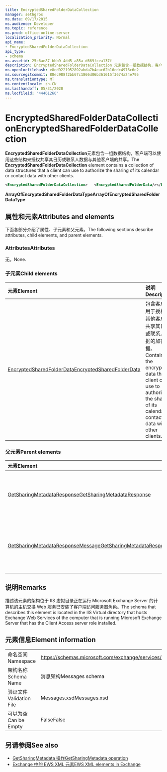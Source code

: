 ```yaml
---
title: EncryptedSharedFolderDataCollection
manager: sethgros
ms.date: 09/17/2015
ms.audience: Developer
ms.topic: reference
ms.prod: office-online-server
localization_priority: Normal
api_name:
- EncryptedSharedFolderDataCollection
api_type:
- schema
ms.assetid: 25c6ae87-bbb9-4dd5-a85a-d669fcea137f
description: EncryptedSharedFolderDataCollection 元素包含一组数据结构，客户端可以使用这些结构来授权共享其日历或联系人数据与其他客户端的共享。
ms.openlocfilehash: e8ed9221952892abda7b4eac62b16cdc4976c6e2
ms.sourcegitcommit: 88ec988f2bb67c1866d06b361615f3674a24e795
ms.translationtype: MT
ms.contentlocale: zh-CN
ms.lasthandoff: 05/31/2020
ms.locfileid: "44461266"
---
```

# <a name="encryptedsharedfolderdatacollection"></a><span data-ttu-id="4b526-103">EncryptedSharedFolderDataCollection</span><span class="sxs-lookup"><span data-stu-id="4b526-103">EncryptedSharedFolderDataCollection</span></span>

<span data-ttu-id="4b526-104">**EncryptedSharedFolderDataCollection**元素包含一组数据结构，客户端可以使用这些结构来授权共享其日历或联系人数据与其他客户端的共享。</span><span class="sxs-lookup"><span data-stu-id="4b526-104">The **EncryptedSharedFolderDataCollection** element contains a collection of data structures that a client can use to authorize the sharing of its calendar or contact data with other clients.</span></span> 
  
```xml
<EncryptedSharedFolderDataCollection>   <EncryptedSharedFolderData/></EncryptedSharedFolderDataCollection>
```

 <span data-ttu-id="4b526-105">**ArrayOfEncryptedSharedFolderDataType**</span><span class="sxs-lookup"><span data-stu-id="4b526-105">**ArrayOfEncryptedSharedFolderDataType**</span></span>
## <a name="attributes-and-elements"></a><span data-ttu-id="4b526-106">属性和元素</span><span class="sxs-lookup"><span data-stu-id="4b526-106">Attributes and elements</span></span>

<span data-ttu-id="4b526-107">下面各部分介绍了属性、子元素和父元素。</span><span class="sxs-lookup"><span data-stu-id="4b526-107">The following sections describe attributes, child elements, and parent elements.</span></span>
  
### <a name="attributes"></a><span data-ttu-id="4b526-108">Attributes</span><span class="sxs-lookup"><span data-stu-id="4b526-108">Attributes</span></span>

<span data-ttu-id="4b526-109">无。</span><span class="sxs-lookup"><span data-stu-id="4b526-109">None.</span></span>
  
### <a name="child-elements"></a><span data-ttu-id="4b526-110">子元素</span><span class="sxs-lookup"><span data-stu-id="4b526-110">Child elements</span></span>

|<span data-ttu-id="4b526-111">**元素**</span><span class="sxs-lookup"><span data-stu-id="4b526-111">**Element**</span></span>|<span data-ttu-id="4b526-112">**说明**</span><span class="sxs-lookup"><span data-stu-id="4b526-112">**Description**</span></span>|
|:-----|:-----|
|[<span data-ttu-id="4b526-113">EncryptedSharedFolderData</span><span class="sxs-lookup"><span data-stu-id="4b526-113">EncryptedSharedFolderData</span></span>](encryptedsharedfolderdata.md) <br/> |<span data-ttu-id="4b526-114">包含客户端用于授权与其他客户端共享其日历或联系人数据的加密数据。</span><span class="sxs-lookup"><span data-stu-id="4b526-114">Contains the encrypted data that a client can use to authorize the sharing of its calendar or contact data with other clients.</span></span>  <br/> |
   
### <a name="parent-elements"></a><span data-ttu-id="4b526-115">父元素</span><span class="sxs-lookup"><span data-stu-id="4b526-115">Parent elements</span></span>

|<span data-ttu-id="4b526-116">**元素**</span><span class="sxs-lookup"><span data-stu-id="4b526-116">**Element**</span></span>|<span data-ttu-id="4b526-117">**说明**</span><span class="sxs-lookup"><span data-stu-id="4b526-117">**Description**</span></span>|
|:-----|:-----|
|[<span data-ttu-id="4b526-118">GetSharingMetadataResponse</span><span class="sxs-lookup"><span data-stu-id="4b526-118">GetSharingMetadataResponse</span></span>](getsharingmetadataresponse.md) <br/> |<span data-ttu-id="4b526-119">定义一个[GetSharingMetadata 操作](getsharingmetadata-operation.md)请求的响应。</span><span class="sxs-lookup"><span data-stu-id="4b526-119">Defines a response to a [GetSharingMetadata operation](getsharingmetadata-operation.md) request.</span></span>  <br/> |
|[<span data-ttu-id="4b526-120">GetSharingMetadataResponseMessage</span><span class="sxs-lookup"><span data-stu-id="4b526-120">GetSharingMetadataResponseMessage</span></span>](getsharingmetadataresponsemessage.md) <br/> |<span data-ttu-id="4b526-121">包含状态和一个[GetSharingMetadata 操作](getsharingmetadata-operation.md)请求的结果。</span><span class="sxs-lookup"><span data-stu-id="4b526-121">Contains the status and result of a single [GetSharingMetadata operation](getsharingmetadata-operation.md) request.</span></span>  <br/> |
   
## <a name="remarks"></a><span data-ttu-id="4b526-122">说明</span><span class="sxs-lookup"><span data-stu-id="4b526-122">Remarks</span></span>

<span data-ttu-id="4b526-123">描述该元素的架构位于 IIS 虚拟目录正在运行 Microsoft Exchange Server 的计算机的主机交换 Web 服务已安装了客户端访问服务器角色。</span><span class="sxs-lookup"><span data-stu-id="4b526-123">The schema that describes this element is located in the IIS Virtual directory that hosts Exchange Web Services of the computer that is running Microsoft Exchange Server that has the Client Access server role installed.</span></span>
  
## <a name="element-information"></a><span data-ttu-id="4b526-124">元素信息</span><span class="sxs-lookup"><span data-stu-id="4b526-124">Element information</span></span>

|||
|:-----|:-----|
|<span data-ttu-id="4b526-125">命名空间</span><span class="sxs-lookup"><span data-stu-id="4b526-125">Namespace</span></span>  <br/> |https://schemas.microsoft.com/exchange/services/2006/messages  <br/> |
|<span data-ttu-id="4b526-126">架构名称</span><span class="sxs-lookup"><span data-stu-id="4b526-126">Schema Name</span></span>  <br/> |<span data-ttu-id="4b526-127">消息架构</span><span class="sxs-lookup"><span data-stu-id="4b526-127">Messages schema</span></span>  <br/> |
|<span data-ttu-id="4b526-128">验证文件</span><span class="sxs-lookup"><span data-stu-id="4b526-128">Validation File</span></span>  <br/> |<span data-ttu-id="4b526-129">Messages.xsd</span><span class="sxs-lookup"><span data-stu-id="4b526-129">Messages.xsd</span></span>  <br/> |
|<span data-ttu-id="4b526-130">可以为空</span><span class="sxs-lookup"><span data-stu-id="4b526-130">Can be Empty</span></span>  <br/> |<span data-ttu-id="4b526-131">False</span><span class="sxs-lookup"><span data-stu-id="4b526-131">False</span></span>  <br/> |
   
## <a name="see-also"></a><span data-ttu-id="4b526-132">另请参阅</span><span class="sxs-lookup"><span data-stu-id="4b526-132">See also</span></span>

- [<span data-ttu-id="4b526-133">GetSharingMetadata 操作</span><span class="sxs-lookup"><span data-stu-id="4b526-133">GetSharingMetadata operation</span></span>](getsharingmetadata-operation.md)
- [<span data-ttu-id="4b526-134">Exchange 中的 EWS XML 元素</span><span class="sxs-lookup"><span data-stu-id="4b526-134">EWS XML elements in Exchange</span></span>](ews-xml-elements-in-exchange.md)

